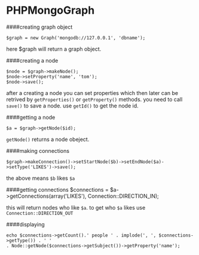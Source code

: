 PHPMongoGraph
=========

####creating graph object

    $graph = new Graph('mongodb://127.0.0.1', 'dbname');

here $graph will return a graph object.

####creating a node

    $node = $graph->makeNode();
    $node->setProperty('name', 'tom');
    $node->save();

after a creating a node you can set properties which then later can be retrived by ``getProperties()`` or ``getProperty()`` methods. you need to call ``save()`` to save a node. use ``getId()`` to get the node id.

####getting a node 

    $a = $graph->getNode($id);
    
``getNode()`` returns a node obeject.

####making connections

    $graph->makeConnection()->setStartNode($b)->setEndNode($a)->setType('LIKES')->save();
    
the above means ``$b`` likes ``$a``

####getting connections
    $connections = $a->getConnections(array('LIKES'), Connection::DIRECTION_IN);
    
this will return nodes who like ``$a``. to get who ``$a`` likes use ``Connection::DIRECTION_OUT``

####displaying

    echo $connections->getCount().' people ' . implode(', ', $connections->getType()) . ' ' 
    . Node::getNode($connections->getSubject())->getProperty('name');
